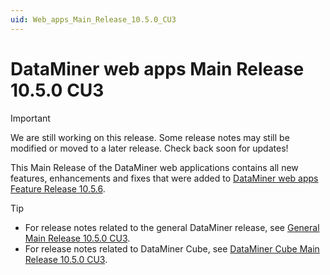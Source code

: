 ```yaml
---
uid: Web_apps_Main_Release_10.5.0_CU3
---
```


# DataMiner web apps Main Release 10.5.0 CU3

> [!IMPORTANT]
> We are still working on this release. Some release notes may still be modified or moved to a later release. Check back soon for updates!

This Main Release of the DataMiner web applications contains all new features, enhancements and fixes that were added to [DataMiner web apps Feature Release 10.5.6](xref:Web_apps_Feature_Release_10.5.6).

> [!TIP]
>
> - For release notes related to the general DataMiner release, see [General Main Release 10.5.0 CU3](xref:General_Main_Release_10.5.0_CU3).
> - For release notes related to DataMiner Cube, see [DataMiner Cube Main Release 10.5.0 CU3](xref:Cube_Main_Release_10.5.0_CU3).
